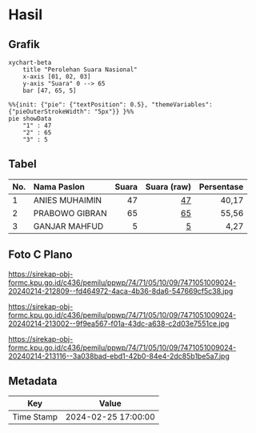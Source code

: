 # Hasil

## Grafik

```mermaid
xychart-beta
    title "Perolehan Suara Nasional"
    x-axis [01, 02, 03]
    y-axis "Suara" 0 --> 65
    bar [47, 65, 5]
```

```mermaid
%%{init: {"pie": {"textPosition": 0.5}, "themeVariables": {"pieOuterStrokeWidth": "5px"}} }%%
pie showData
    "1" : 47
    "2" : 65
    "3" : 5
```

## Tabel

| No. | Nama Paslon    | Suara | Suara (raw) | Persentase |
|:--- |:-------------- | -----:| -----------:| ----------:|
| 1   | ANIES MUHAIMIN | 47    | [47][p-1]   | 40,17      |
| 2   | PRABOWO GIBRAN | 65    | [65][p-2]   | 55,56      |
| 3   | GANJAR MAHFUD  | 5     | [5][p-3]    | 4,27       |


[p-1]: https://github.com/gigit-pemilu/pemilu-2024/blob/main/pilpres/hitung-suara/sub/74-sulawesi-tenggara/sub/71-kota-kendari/sub/05-kendari-barat/sub/1009-lahundape/sub/024-tps/sub/paslon-1.txt
[p-2]: https://github.com/gigit-pemilu/pemilu-2024/blob/main/pilpres/hitung-suara/sub/74-sulawesi-tenggara/sub/71-kota-kendari/sub/05-kendari-barat/sub/1009-lahundape/sub/024-tps/sub/paslon-2.txt
[p-3]: https://github.com/gigit-pemilu/pemilu-2024/blob/main/pilpres/hitung-suara/sub/74-sulawesi-tenggara/sub/71-kota-kendari/sub/05-kendari-barat/sub/1009-lahundape/sub/024-tps/sub/paslon-3.txt

## Foto C Plano

https://sirekap-obj-formc.kpu.go.id/c436/pemilu/ppwp/74/71/05/10/09/7471051009024-20240214-212809--fd464972-4aca-4b36-8da6-547669cf5c38.jpg

https://sirekap-obj-formc.kpu.go.id/c436/pemilu/ppwp/74/71/05/10/09/7471051009024-20240214-213002--9f9ea567-f01a-43dc-a638-c2d03e7551ce.jpg

https://sirekap-obj-formc.kpu.go.id/c436/pemilu/ppwp/74/71/05/10/09/7471051009024-20240214-213116--3a038bad-ebd1-42b0-84e4-2dc85b1be5a7.jpg


## Metadata

| Key        | Value               |
| ---------- | ------------------- |
| Time Stamp | 2024-02-25 17:00:00 |



